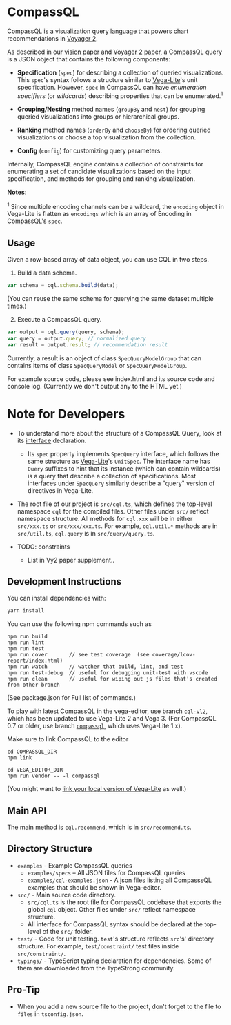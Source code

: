 # CompassQL

CompassQL is a visualization query language that powers chart recommendations in [Voyager 2](https://github.com/vega/voyager2).

As described in our [vision paper](https://idl.cs.washington.edu/papers/compassql) and [Voyager 2](https://idl.cs.washington.edu/papers/voyager2) paper, a CompassQL query is a JSON object that contains the following components:

- **Specification** (`spec`) for describing a collection of queried visualizations. This `spec`'s syntax follows a structure similar to [Vega-Lite](https://vega.github.io/vega-lite)'s unit specification.  However, `spec` in CompassQL can have *enumeration specifiers* (or *wildcards*) describing properties that can be enumerated.<sup>1</sup>

- **Grouping/Nesting** method names (`groupBy` and `nest`) for grouping queried visualizations into groups or hierarchical groups.

- **Ranking** method names (`orderBy` and `chooseBy`) for ordering queried visualizations or choose a top visualization from the collection.

- **Config** (`config`) for customizing query parameters.

Internally, CompassQL engine contains a collection of constraints for enumerating a set of candidate visualizations based on the input specification, and methods for grouping and ranking visualization.

__Notes__:

<sup>1</sup> Since multiple encoding channels can be a wildcard, the `encoding` object in Vega-Lite is flatten as `encodings` which is an array of Encoding in CompassQL's `spec`.

## Usage

Given a row-based array of data object, you can use CQL in two steps.

1) Build a data schema.

```js
var schema = cql.schema.build(data);
```

(You can reuse the same schema for querying the same dataset multiple times.)

2) Execute a CompassQL query.

```js
var output = cql.query(query, schema);
var query = output.query; // normalized query
var result = output.result; // recommendation result
```

Currently, a result is an object of class `SpecQueryModelGroup` that can contains items of class `SpecQueryModel` or `SpecQueryModelGroup`.

For example source code, please see index.html and its source code and console log.  (Currently we don't output any to the HTML yet.)

# Note for Developers

- To understand more about the structure of a CompassQL Query, look at its [interface](https://github.com/vega/compassql/blob/master/src/query/query.ts) declaration.
  - Its `spec` property implements `SpecQuery` interface, which follows the same structure as [Vega-Lite](https://github.com/vega/vega-lite)'s `UnitSpec`.  The interface name has `Query` suffixes to hint that its instance (which can contain wildcards) is a query that describe a collection of specifications.  Most interfaces under `SpecQuery` similarly describe a "query" version of directives in Vega-Lite.

- The root file of our project is `src/cql.ts`, which defines the top-level namespace `cql` for the compiled files. Other files under `src/` reflect namespace structure.  All methods for `cql.xxx` will be in either `src/xxx.ts` or `src/xxx/xxx.ts`.  For example, `cql.util.*` methods are in `src/util.ts`, `cql.query` is in `src/query/query.ts`.

- TODO: constraints
  - List in Vy2 paper supplement..

## Development Instructions

You can install dependencies with:

```sh
yarn install
```

You can use the following npm commands such as

```
npm run build
npm run lint
npm run test
npm run cover       // see test coverage  (see coverage/lcov-report/index.html)
npm run watch       // watcher that build, lint, and test
npm run test-debug  // useful for debugging unit-test with vscode
npm run clean       // useful for wiping out js files that's created from other branch
```

(See package.json for Full list of commands.)

To play with latest CompassQL in the vega-editor, use branch [`cql-vl2`](https://github.com/vega/vega-editor/tree/cql-vl2), which has been updated to use Vega-Lite 2 and Vega 3.
(For CompassQL 0.7 or older, use branch [`compassql`](https://github.com/vega/vega-editor/tree/compassql), which uses Vega-Lite 1.x).

Make sure to link CompassQL to the editor


```
cd COMPASSQL_DIR
npm link

cd VEGA_EDITOR_DIR
npm run vendor -- -l compassql
```

(You might want to [link your local version of Vega-Lite](https://github.com/vega/vega-editor/tree/compassql#local-testing--debugging) as well.)


## Main API

The main method is `cql.recommend`, which is in `src/recommend.ts`.

## Directory Structure

- `examples` - Example CompassQL queries
  - `examples/specs` – All JSON files for CompassQL queries
  - `examples/cql-examples.json` - A json files listing all CompasssQL examples that should be shown in Vega-editor.
- `src/` - Main source code directory.
  - `src/cql.ts` is the root file for CompassQL codebase that exports the global `cql` object. Other files under `src/` reflect namespace structure.
  - All interface for CompassQL syntax should be declared at the top-level of the `src/` folder.
- `test/` - Code for unit testing. `test`'s structure reflects `src`'s' directory structure.
For example, `test/constraint/` test files inside `src/constraint/`.
- `typings/` - TypeScript typing declaration for dependencies.
Some of them are downloaded from the TypeStrong community.

## Pro-Tip

- When you add a new source file to the project, don't forget to the file to `files` in `tsconfig.json`.
